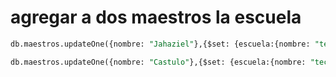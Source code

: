# agregar a dos maestros la escuela
```sql
db.maestros.updateOne({nombre: "Jahaziel"},{$set: {escuela:{nombre: "tecnm",lugar: "yecapixtla"}}})

db.maestros.updateOne({nombre: "Castulo"},{$set: {escuela:{nombre: "tecnm",lugar: "yecapixtla"}}})
```